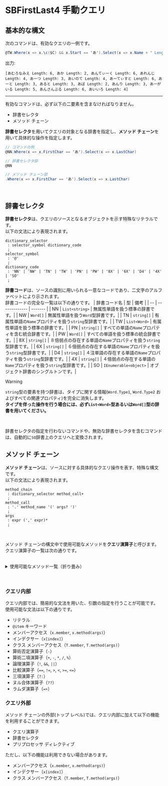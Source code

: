 # SBFirstLast4 手動クエリ

## 基本的な構文
次のコマンドは、有効なクエリの一例です。
```csharp
@TW.Where(x => x.\c($C) && x.Start == 'あ').Select(x => x.Name + " Length: " + x.Name.Length.ToString())
```
出力:
```
[あむろなみえ Length: 6, あか Length: 2, あんてぃーく Length: 6, あれんじ Length: 4, あーつ Length: 3, あいのて Length: 4, あーてぃすと Length: 6, あーと Length: 3, あると Length: 3, あば Length: 2, あんり Length: 3, あーがいる Length: 5, あんさんぶる Length: 6, あいいろ Length: 4]
```
--------------------
有効なコマンドは、必ず以下の二要素を含まなければなりません。
- 辞書セレクタ
- メソッド チェーン

**辞書セレクタ**を用いてクエリの対象となる辞書を指定し、**メソッド チェーン**を用いて具体的な操作を指定します。  
```csharp
// コマンドの例
@NN.Where(x => x.FirstChar == 'あ').Select(x => x.LastChar)

// 辞書セレクタ部
@NN

// メソッド チェーン部
.Where(x => x.FirstChar == 'あ').Select(x => x.LastChar)
```
<br>

## 辞書セレクタ
**辞書セレクタ**は、クエリのソースとなるオブジェクトを示す特殊なリテラルです。  
以下の文法により表現されます。
```antlr
dictionary_selector
 : selector_symbol dictionary_code
 ;
selector_symbol
 : '@'
 ;
dictionary_code
 : 'NN' | 'NW' | 'TN' | 'TW' | 'PN' | 'PW' | '8X' | '6X' | 'D4' | '4X' | 'SO' 
 ;
```
**辞書コード**は、ソースの識別に用いられる一意なコードであり、二文字のアルファベットにより示されます。  
辞書コードの完全な一覧は以下の通りです。
|  辞書コード名  |  型  |     備考     |
| -- | ------------- | ------- |
| NN | `List<string>`        | 無属性単語を扱う標準の辞書です。|
| NW | `Word[]`              | 無属性単語を扱う`Word`型辞書です。|
| TN | `string[]`            | 有属性単語の`Name`プロパティを扱う`string`型辞書です。|
| TW | `List<Word>`          | 有属性単語を扱う標準の辞書です。|
| PN | `string[]`            | すべての単語の`Name`プロパティを含む統合辞書です。|
| PW | `Word[]`              | すべての単語を扱う標準の統合辞書です。|
| 8X | `string[]`            | ８倍弱点の存在する単語の`Name`プロパティを扱う`string`型辞書です。|
| 6X | `string[]`            | ６倍弱点の存在する単語の`Name`プロパティを扱う`string`型辞書です。|
| D4 | `string[]`            | ４注単語の存在する単語の`Name`プロパティを扱う`string`型辞書です。|
| 4X | `string[]`            | ４倍弱点の存在する単語の`Name`プロパティを扱う`string`型辞書です。|
| SO | `IEnumerable<object>` | オブジェクト辞書のシングルトンです。|
<br>

> [!WARNING]
> `string`型の要素を持つ辞書は、タイプに関する情報(`Word.Type1`, `Word.Type2` およびすべての関連プロパティ)を完全に消失します。  
> **タイプを伴った操作を行う場合には、必ず`List<Word>`型あるいは`Word[]`型の辞書を用いてください。**
<br>

辞書セレクタの指定を行わないコマンドや、無効な辞書セレクタを含むコマンドは、自動的に`SO`辞書上のクエリへと変換されます。
<br>

## メソッド チェーン
**メソッド チェーン**は、ソースに対する具体的なクエリ操作を表す、特殊な構文です。   
以下の文法により表現されます。
```antlr
method_chain
 : dictionary_selector method_call+
 ;
method_call
 : '.' method_name '(' args? ')'
 ;
args
 : expr (',' expr)*
 ;
```
<br>

メソッド チェーンの構文中で使用可能なメソッドを**クエリ演算子**と呼びます。  
クエリ演算子の一覧は次の通りです。  
<br>
<details>
 <summary>使用可能なメソッド一覧（折り畳み）</summary>
 <div>
  
- [All<TSource>(IEnumerable<TSource>, Func<TSource,Boolean>)](https://learn.microsoft.com/ja-jp/dotnet/api/system.linq.enumerable.all?view=net-7.0#system-linq-enumerable-all-1(system-collections-generic-ienumerable((-0))-system-func((-0-system-boolean))))
- [Any<TSource>(IEnumerable<TSource>)](https://learn.microsoft.com/ja-jp/dotnet/api/system.linq.enumerable.any?view=net-7.0#system-linq-enumerable-any-1(system-collections-generic-ienumerable((-0))))
- [Any<TSource>(IEnumerable<TSource>, Func<TSource,Boolean>)](https://learn.microsoft.com/ja-jp/dotnet/api/system.linq.enumerable.any?view=net-7.0#system-linq-enumerable-any-1(system-collections-generic-ienumerable((-0))-system-func((-0-system-boolean))))
- [Average<TSource>(IEnumerable<TSource>, Func<TSource,Decimal>)](https://learn.microsoft.com/ja-jp/dotnet/api/system.linq.enumerable.average?view=net-7.0#system-linq-enumerable-average-1(system-collections-generic-ienumerable((-0))-system-func((-0-system-decimal))))
- [Average<TSource>(IEnumerable<TSource>, Func<TSource,Double>)](https://learn.microsoft.com/ja-jp/dotnet/api/system.linq.enumerable.average?view=net-7.0#system-linq-enumerable-average-1(system-collections-generic-ienumerable((-0))-system-func((-0-system-double))))
- [Average<TSource>(IEnumerable<TSource>, Func<TSource,Int32>)](https://learn.microsoft.com/ja-jp/dotnet/api/system.linq.enumerable.average?view=net-7.0#system-linq-enumerable-average-1(system-collections-generic-ienumerable((-0))-system-func((-0-system-int32))))
- [Average<TSource>(IEnumerable<TSource>, Func<TSource,Int64>)](https://learn.microsoft.com/ja-jp/dotnet/api/system.linq.enumerable.average?view=net-7.0#system-linq-enumerable-average-1(system-collections-generic-ienumerable((-0))-system-func((-0-system-int64))))
- [Average<TSource>(IEnumerable<TSource>, Func<TSource,Single>)](https://learn.microsoft.com/ja-jp/dotnet/api/system.linq.enumerable.average?view=net-7.0#system-linq-enumerable-average-1(system-collections-generic-ienumerable((-0))-system-func((-0-system-single))))
- [Concat<TSource>(IEnumerable<TSource>, IEnumerable<TSource>)](https://learn.microsoft.com/ja-jp/dotnet/api/system.linq.enumerable.concat?view=net-7.0#system-linq-enumerable-concat-1(system-collections-generic-ienumerable((-0))-system-collections-generic-ienumerable((-0))))
- [Contains<TSource>(IEnumerable<TSource>, TSource)](https://learn.microsoft.com/ja-jp/dotnet/api/system.linq.enumerable.contains?view=net-7.0#system-linq-enumerable-contains-1(system-collections-generic-ienumerable((-0))-0))
- [Count<TSource>(IEnumerable<TSource>)](https://learn.microsoft.com/ja-jp/dotnet/api/system.linq.enumerable.count?view=net-7.0#system-linq-enumerable-count-1(system-collections-generic-ienumerable((-0))))
- [Count<TSource>(IEnumerable<TSource>, Func<TSource,Boolean>)](https://learn.microsoft.com/ja-jp/dotnet/api/system.linq.enumerable.count?view=net-7.0#system-linq-enumerable-count-1(system-collections-generic-ienumerable((-0))-system-func((-0-system-boolean))))
- [DefaultIfEmpty<TSource>(IEnumerable<TSource>)](https://learn.microsoft.com/ja-jp/dotnet/api/system.linq.enumerable.defaultifempty?view=net-7.0#system-linq-enumerable-defaultifempty-1(system-collections-generic-ienumerable((-0))))
- [DefaultIfEmpty<TSource>(IEnumerable<TSource>, TSource)](https://learn.microsoft.com/ja-jp/dotnet/api/system.linq.enumerable.defaultifempty?view=net-7.0#system-linq-enumerable-defaultifempty-1(system-collections-generic-ienumerable((-0))-0))
- [Distinct<TSource>(IEnumerable<TSource>)](https://learn.microsoft.com/ja-jp/dotnet/api/system.linq.enumerable.distinct?view=net-7.0#system-linq-enumerable-distinct-1(system-collections-generic-ienumerable((-0))))
- [Except<TSource>(IEnumerable<TSource>, IEnumerable<TSource>)](https://learn.microsoft.com/ja-jp/dotnet/api/system.linq.enumerable.except?view=net-7.0#system-linq-enumerable-except-1(system-collections-generic-ienumerable((-0))-system-collections-generic-ienumerable((-0))))
- [First<TSource>(IEnumerable<TSource>)](https://learn.microsoft.com/ja-jp/dotnet/api/system.linq.enumerable.first?view=net-7.0#system-linq-enumerable-first-1(system-collections-generic-ienumerable((-0))))
- [First<TSource>(IEnumerable<TSource>, Func<TSource,Boolean>)](https://learn.microsoft.com/ja-jp/dotnet/api/system.linq.enumerable.first?view=net-7.0#system-linq-enumerable-first-1(system-collections-generic-ienumerable((-0))-system-func((-0-system-boolean))))
- [FirstOrDefault<TSource>(IEnumerable<TSource>)](https://learn.microsoft.com/ja-jp/dotnet/api/system.linq.enumerable.firstordefault?view=net-7.0#system-linq-enumerable-firstordefault-1(system-collections-generic-ienumerable((-0))))
- [FirstOrDefault<TSource>(IEnumerable<TSource>, Func<TSource,Boolean>)](https://learn.microsoft.com/ja-jp/dotnet/api/system.linq.enumerable.firstordefault?view=net-7.0#system-linq-enumerable-firstordefault-1(system-collections-generic-ienumerable((-0))-system-func((-0-system-boolean))))
- [GroupBy<TSource,TKey,TElement>(IEnumerable<TSource>, Func<TSource,TKey>, Func<TSource,TElement>)](https://learn.microsoft.com/ja-jp/dotnet/api/system.linq.enumerable.groupby?view=net-7.0#system-linq-enumerable-groupby-3(system-collections-generic-ienumerable((-0))-system-func((-0-1))-system-func((-0-2))))
- [GroupBy<TSource,TKey>(IEnumerable<TSource>, Func<TSource,TKey>)](https://learn.microsoft.com/ja-jp/dotnet/api/system.linq.enumerable.groupby?view=net-7.0#system-linq-enumerable-groupby-2(system-collections-generic-ienumerable((-0))-system-func((-0-1))))
- [Intersect<TSource>(IEnumerable<TSource>, IEnumerable<TSource>)](https://learn.microsoft.com/ja-jp/dotnet/api/system.linq.enumerable.intersect?view=net-7.0#system-linq-enumerable-intersect-1(system-collections-generic-ienumerable((-0))-system-collections-generic-ienumerable((-0))))
- [Last<TSource>(IEnumerable<TSource>)](https://learn.microsoft.com/ja-jp/dotnet/api/system.linq.enumerable.last?view=net-7.0#system-linq-enumerable-last-1(system-collections-generic-ienumerable((-0))))
- [Last<TSource>(IEnumerable<TSource>, Func<TSource,Boolean>)](https://learn.microsoft.com/ja-jp/dotnet/api/system.linq.enumerable.last?view=net-7.0#system-linq-enumerable-last-1(system-collections-generic-ienumerable((-0))-system-func((-0-system-boolean))))
- [LastOrDefault<TSource>(IEnumerable<TSource>)](https://learn.microsoft.com/ja-jp/dotnet/api/system.linq.enumerable.lastordefault?view=net-7.0#system-linq-enumerable-lastordefault-1(system-collections-generic-ienumerable((-0))))
- [LastOrDefault<TSource>(IEnumerable<TSource>, Func<TSource,Boolean>)](https://learn.microsoft.com/ja-jp/dotnet/api/system.linq.enumerable.lastordefault?view=net-7.0#system-linq-enumerable-lastordefault-1(system-collections-generic-ienumerable((-0))-system-func((-0-system-boolean))))
- [LongCount<TSource>(IEnumerable<TSource>)](https://learn.microsoft.com/ja-jp/dotnet/api/system.linq.enumerable.longcount?view=net-7.0#system-linq-enumerable-longcount-1(system-collections-generic-ienumerable((-0))))
- [LongCount<TSource>(IEnumerable<TSource>, Func<TSource,Boolean>)](https://learn.microsoft.com/ja-jp/dotnet/api/system.linq.enumerable.longcount?view=net-7.0#system-linq-enumerable-longcount-1(system-collections-generic-ienumerable((-0))-system-func((-0-system-boolean))))
- [Max<TSource,TResult>(IEnumerable<TSource>, Func<TSource,TResult>)](https://learn.microsoft.com/ja-jp/dotnet/api/system.linq.enumerable.max?view=net-7.0#system-linq-enumerable-max-2(system-collections-generic-ienumerable((-0))-system-func((-0-1))))
- [Max<TSource>(IEnumerable<TSource>, Func<TSource,Decimal>)](https://learn.microsoft.com/ja-jp/dotnet/api/system.linq.enumerable.max?view=net-7.0#system-linq-enumerable-max-1(system-collections-generic-ienumerable((-0))-system-func((-0-system-decimal))))
- [Max<TSource>(IEnumerable<TSource>, Func<TSource,Double>)](https://learn.microsoft.com/ja-jp/dotnet/api/system.linq.enumerable.max?view=net-7.0#system-linq-enumerable-max-1(system-collections-generic-ienumerable((-0))-system-func((-0-system-double))))
- [Max<TSource>(IEnumerable<TSource>, Func<TSource,Int32>)](https://learn.microsoft.com/ja-jp/dotnet/api/system.linq.enumerable.max?view=net-7.0#system-linq-enumerable-max-1(system-collections-generic-ienumerable((-0))-system-func((-0-system-int32))))
- [Max<TSource>(IEnumerable<TSource>, Func<TSource,Int64>)](https://learn.microsoft.com/ja-jp/dotnet/api/system.linq.enumerable.max?view=net-7.0#system-linq-enumerable-max-1(system-collections-generic-ienumerable((-0))-system-func((-0-system-int64))))
- [Max<TSource>(IEnumerable<TSource>, Func<TSource,Single>)](https://learn.microsoft.com/ja-jp/dotnet/api/system.linq.enumerable.max?view=net-7.0#system-linq-enumerable-max-1(system-collections-generic-ienumerable((-0))-system-func((-0-system-single))))
- [Min<TSource,TResult>(IEnumerable<TSource>, Func<TSource,TResult>)](https://learn.microsoft.com/ja-jp/dotnet/api/system.linq.enumerable.min?view=net-7.0#system-linq-enumerable-min-2(system-collections-generic-ienumerable((-0))-system-func((-0-1))))
- [Min<TSource>(IEnumerable<TSource>, Func<TSource,Decimal>)](https://learn.microsoft.com/ja-jp/dotnet/api/system.linq.enumerable.min?view=net-7.0#system-linq-enumerable-min-1(system-collections-generic-ienumerable((-0))-system-func((-0-system-decimal))))
- [Min<TSource>(IEnumerable<TSource>, Func<TSource,Double>)](https://learn.microsoft.com/ja-jp/dotnet/api/system.linq.enumerable.min?view=net-7.0#system-linq-enumerable-min-1(system-collections-generic-ienumerable((-0))-system-func((-0-system-double))))
- [Min<TSource>(IEnumerable<TSource>, Func<TSource,Int32>)](https://learn.microsoft.com/ja-jp/dotnet/api/system.linq.enumerable.min?view=net-7.0#system-linq-enumerable-min-1(system-collections-generic-ienumerable((-0))-system-func((-0-system-int32))))
- [Min<TSource>(IEnumerable<TSource>, Func<TSource,Int64>)](https://learn.microsoft.com/ja-jp/dotnet/api/system.linq.enumerable.min?view=net-7.0#system-linq-enumerable-min-1(system-collections-generic-ienumerable((-0))-system-func((-0-system-int64))))
- [Min<TSource>(IEnumerable<TSource>, Func<TSource,Single>)](https://learn.microsoft.com/ja-jp/dotnet/api/system.linq.enumerable.min?view=net-7.0#system-linq-enumerable-min-1(system-collections-generic-ienumerable((-0))-system-func((-0-system-single))))
- [OrderBy<TSource,TKey>(IEnumerable<TSource>, Func<TSource,TKey>)](https://learn.microsoft.com/ja-jp/dotnet/api/system.linq.enumerable.orderby?view=net-7.0#system-linq-enumerable-orderby-2(system-collections-generic-ienumerable((-0))-system-func((-0-1))))
- [OrderByDescending<TSource,TKey>(IEnumerable<TSource>, Func<TSource,TKey>)](https://learn.microsoft.com/ja-jp/dotnet/api/system.linq.enumerable.orderbydescending?view=net-7.0#system-linq-enumerable-orderbydescending-2(system-collections-generic-ienumerable((-0))-system-func((-0-1))))
- [Select<TSource,TResult>(IEnumerable<TSource>, Func<TSource,TResult>)](https://learn.microsoft.com/ja-jp/dotnet/api/system.linq.enumerable.select?view=net-7.0#system-linq-enumerable-select-2(system-collections-generic-ienumerable((-0))-system-func((-0-1))))
- [SelectMany<TSource,TResult>(IEnumerable<TSource>, Func<TSource,IEnumerable<TResult>>)](https://learn.microsoft.com/ja-jp/dotnet/api/system.linq.enumerable.selectmany?view=net-7.0#system-linq-enumerable-selectmany-2(system-collections-generic-ienumerable((-0))-system-func((-0-system-collections-generic-ienumerable((-1))))))
- [Single<TSource>(IEnumerable<TSource>)](https://learn.microsoft.com/ja-jp/dotnet/api/system.linq.enumerable.single?view=net-7.0#system-linq-enumerable-single-1(system-collections-generic-ienumerable((-0))))
- [Single<TSource>(IEnumerable<TSource>, Func<TSource,Boolean>)](https://learn.microsoft.com/ja-jp/dotnet/api/system.linq.enumerable.single?view=net-7.0#system-linq-enumerable-single-1(system-collections-generic-ienumerable((-0))-system-func((-0-system-boolean))))
- [SingleOrDefault<TSource>(IEnumerable<TSource>)](https://learn.microsoft.com/ja-jp/dotnet/api/system.linq.enumerable.singleordefault?view=net-7.0#system-linq-enumerable-singleordefault-1(system-collections-generic-ienumerable((-0))))
- [SingleOrDefault<TSource>(IEnumerable<TSource>, Func<TSource,Boolean>)](https://learn.microsoft.com/ja-jp/dotnet/api/system.linq.enumerable.singleordefault?view=net-7.0#system-linq-enumerable-singleordefault-1(system-collections-generic-ienumerable((-0))-system-func((-0-system-boolean))))
- [Skip<TSource>(IEnumerable<TSource>, Int32)](https://learn.microsoft.com/ja-jp/dotnet/api/system.linq.enumerable.skip?view=net-7.0#system-linq-enumerable-skip-1(system-collections-generic-ienumerable((-0))-system-int32))
- [SkipWhile<TSource>(IEnumerable<TSource>, Func<TSource,Boolean>)](https://learn.microsoft.com/ja-jp/dotnet/api/system.linq.enumerable.skipwhile?view=net-7.0#system-linq-enumerable-skipwhile-1(system-collections-generic-ienumerable((-0))-system-func((-0-system-boolean))))
- [Sum<TSource>(IEnumerable<TSource>, Func<TSource,Decimal>)](https://learn.microsoft.com/ja-jp/dotnet/api/system.linq.enumerable.sum?view=net-7.0#system-linq-enumerable-sum-1(system-collections-generic-ienumerable((-0))-system-func((-0-system-decimal))))
- [Sum<TSource>(IEnumerable<TSource>, Func<TSource,Double>)](https://learn.microsoft.com/ja-jp/dotnet/api/system.linq.enumerable.sum?view=net-7.0#system-linq-enumerable-sum-1(system-collections-generic-ienumerable((-0))-system-func((-0-system-double))))
- [Sum<TSource>(IEnumerable<TSource>, Func<TSource,Int32>)](https://learn.microsoft.com/ja-jp/dotnet/api/system.linq.enumerable.sum?view=net-7.0#system-linq-enumerable-sum-1(system-collections-generic-ienumerable((-0))-system-func((-0-system-int32))))
- [Sum<TSource>(IEnumerable<TSource>, Func<TSource,Int64>)](https://learn.microsoft.com/ja-jp/dotnet/api/system.linq.enumerable.sum?view=net-7.0#system-linq-enumerable-sum-1(system-collections-generic-ienumerable((-0))-system-func((-0-system-int64))))
- [Sum<TSource>(IEnumerable<TSource>, Func<TSource,Single>)](https://learn.microsoft.com/ja-jp/dotnet/api/system.linq.enumerable.sum?view=net-7.0#system-linq-enumerable-sum-1(system-collections-generic-ienumerable((-0))-system-func((-0-system-single))))
- [Take<TSource>(IEnumerable<TSource>, Int32)](https://learn.microsoft.com/ja-jp/dotnet/api/system.linq.enumerable.take?view=net-7.0#system-linq-enumerable-take-1(system-collections-generic-ienumerable((-0))-system-int32))
- [TakeWhile<TSource>(IEnumerable<TSource>, Func<TSource,Boolean>)](https://learn.microsoft.com/ja-jp/dotnet/api/system.linq.enumerable.takewhile?view=net-7.0#system-linq-enumerable-takewhile-1(system-collections-generic-ienumerable((-0))-system-func((-0-system-boolean))))
- [ThenBy<TSource,TKey>(IOrderedEnumerable<TSource>, Func<TSource,TKey>)](https://learn.microsoft.com/ja-jp/dotnet/api/system.linq.enumerable.thenby?view=net-7.0#system-linq-enumerable-thenby-2(system-linq-iorderedenumerable((-0))-system-func((-0-1))))
- [ThenByDescending<TSource,TKey>(IOrderedEnumerable<TSource>, Func<TSource,TKey>)](https://learn.microsoft.com/ja-jp/dotnet/api/system.linq.enumerable.thenbydescending?view=net-7.0#system-linq-enumerable-thenbydescending-2(system-linq-iorderedenumerable((-0))-system-func((-0-1))))
- [ToArray<TSource>(IEnumerable<TSource>)](https://learn.microsoft.com/ja-jp/dotnet/api/system.linq.enumerable.toarray?view=net-7.0#system-linq-enumerable-toarray-1(system-collections-generic-ienumerable((-0))))
- [ToList<TSource>(IEnumerable<TSource>)](https://learn.microsoft.com/ja-jp/dotnet/api/system.linq.enumerable.tolist?view=net-7.0#system-linq-enumerable-tolist-1(system-collections-generic-ienumerable((-0))))
- [Union<TSource>(IEnumerable<TSource>, IEnumerable<TSource>)](https://learn.microsoft.com/ja-jp/dotnet/api/system.linq.enumerable.union?view=net-7.0#system-linq-enumerable-union-1(system-collections-generic-ienumerable((-0))-system-collections-generic-ienumerable((-0))))
- [Where<TSource>(IEnumerable<TSource>, Func<TSource,Boolean>)](https://learn.microsoft.com/ja-jp/dotnet/api/system.linq.enumerable.where?view=net-7.0#system-linq-enumerable-where-1(system-collections-generic-ienumerable((-0))-system-func((-0-system-boolean))))
 
</div>
</details>
<br>
<br>

### クエリ内部
クエリ内部では、簡易的な文法を用いた、引数の指定を行うことが可能です。  
使用可能な文法は以下の通りです。
- リテラル
- `@item` キーワード
- メンバーアクセス（`x.member`, `x.method(args)`）
- インデクサー（`x[index]`）
- クラス メンバーアクセス（`T.member`, `T.method(args)`）
- 算術否定演算子（`-`）
- 算術二項演算子（`+`, `-`, `*`, `/`, `%`）
- 論理演算子（`!`, `&&`, `||`）
- 比較演算子（`==`, `!=`, `>`, `<`, `>=`, `<=`）
- 三項演算子（`?:`）
- ヌル合体演算子（`??`）
- ラムダ演算子（`=>`）

### クエリ外部
メソッド チェーンの外部(トップ レベル)では、クエリ内部に加えて以下の機能を利用することができます。

- クエリ演算子
- 辞書セレクタ
- プリプロセッサ ディレクティブ

ただし、以下の機能は利用できない場合があります。
- メンバーアクセス（`x.member`, `x.method(args)`）
- インデクサー（`x[index]`）
- クラス メンバーアクセス（`T.member`, `T.method(args)`）
